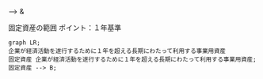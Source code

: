  --> 
 & 


固定資産の範囲
ポイント：１年基準
```mermaid
graph LR;
企業が経済活動を遂行するために１年を超える長期にわたって利用する事業用資産
固定資産 企業が経済活動を遂行するために１年を超える長期にわたって利用する事業用資産;
固定資産 --> B;

```